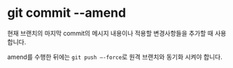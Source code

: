 # git commit --amend

현재 브랜치의 마지막 commit의 메시지 내용이나 적용할 변경사항들을 추가할 때 사용합니다.

amend를 수행한 뒤에는 `git push —-force`로 원격 브랜치와 동기화 시켜야 합니다.
